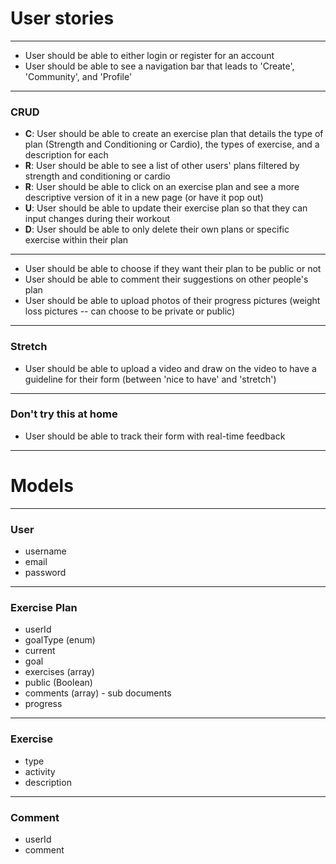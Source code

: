 # User stories

---
- User should be able to either login or register for an account
- User should be able to see a navigation bar that leads to 'Create', 'Community', and 'Profile'

---

### CRUD
- **C**: User should be able to create an exercise plan that details the type of plan (Strength and Conditioning or Cardio), the types of exercise, and a description for each
- **R**: User should be able to see a list of other users' plans filtered by strength and conditioning or cardio
- **R**: User should be able to click on an exercise plan and see a more descriptive version of it in a new page (or have it pop out)
- **U**: User should be able to update their exercise plan so that they can input changes during their workout
- **D**: User should be able to only delete their own plans or specific exercise within their plan

---
- User should be able to choose if they want their plan to be public or not
- User should be able to comment their suggestions on other people's plan
- User should be able to upload photos of their progress pictures (weight loss pictures -- can choose to be private or public)

---
### Stretch
- User should be able to upload a video and draw on the video to have a guideline for their form (between 'nice to have' and 'stretch')

---
### Don't try this at home
- User should be able to track their form with real-time feedback

---

# Models

---
### User
- username
- email
- password

---
### Exercise Plan
- userId
- goalType (enum)
- current
- goal
- exercises (array)
- public (Boolean)
- comments (array) - sub documents
- progress

---
### Exercise
- type
- activity
- description

---
### Comment
- userId
- comment

